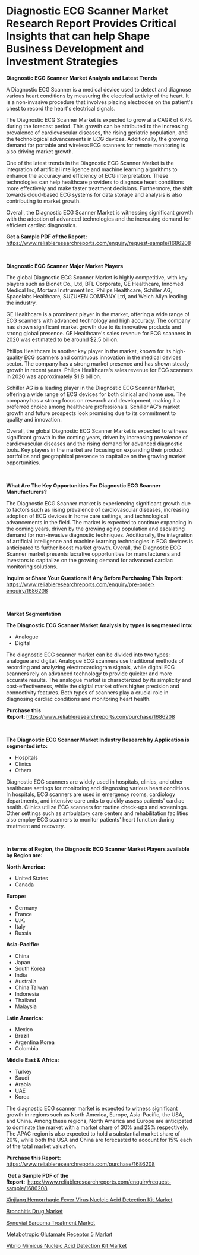 <p><h1>Diagnostic ECG Scanner Market Research Report Provides Critical Insights that can help Shape Business Development and Investment Strategies</h1></p><p><strong>Diagnostic ECG Scanner Market Analysis and Latest Trends</strong></p>
<p><p>A Diagnostic ECG Scanner is a medical device used to detect and diagnose various heart conditions by measuring the electrical activity of the heart. It is a non-invasive procedure that involves placing electrodes on the patient's chest to record the heart's electrical signals.</p><p>The Diagnostic ECG Scanner Market is expected to grow at a CAGR of 6.7% during the forecast period. This growth can be attributed to the increasing prevalence of cardiovascular diseases, the rising geriatric population, and the technological advancements in ECG devices. Additionally, the growing demand for portable and wireless ECG scanners for remote monitoring is also driving market growth.</p><p>One of the latest trends in the Diagnostic ECG Scanner Market is the integration of artificial intelligence and machine learning algorithms to enhance the accuracy and efficiency of ECG interpretation. These technologies can help healthcare providers to diagnose heart conditions more effectively and make faster treatment decisions. Furthermore, the shift towards cloud-based ECG systems for data storage and analysis is also contributing to market growth.</p><p>Overall, the Diagnostic ECG Scanner Market is witnessing significant growth with the adoption of advanced technologies and the increasing demand for efficient cardiac diagnostics.</p></p>
<p><strong>Get a Sample PDF of the Report:&nbsp;</strong> <a href="https://www.reliableresearchreports.com/enquiry/request-sample/1686208">https://www.reliableresearchreports.com/enquiry/request-sample/1686208</a></p>
<p>&nbsp;</p>
<p><strong>Diagnostic ECG Scanner Major Market Players</strong></p>
<p><p>The global Diagnostic ECG Scanner Market is highly competitive, with key players such as Bionet Co., Ltd, BTL Corporate, GE Healthcare, Innomed Medical Inc, Mortara Instrument Inc, Philips Healthcare, Schiller AG, Spacelabs Healthcare, SUZUKEN COMPANY Ltd, and Welch Allyn leading the industry. </p><p>GE Healthcare is a prominent player in the market, offering a wide range of ECG scanners with advanced technology and high accuracy. The company has shown significant market growth due to its innovative products and strong global presence. GE Healthcare's sales revenue for ECG scanners in 2020 was estimated to be around $2.5 billion.</p><p>Philips Healthcare is another key player in the market, known for its high-quality ECG scanners and continuous innovation in the medical devices sector. The company has a strong market presence and has shown steady growth in recent years. Philips Healthcare's sales revenue for ECG scanners in 2020 was approximately $1.8 billion.</p><p>Schiller AG is a leading player in the Diagnostic ECG Scanner Market, offering a wide range of ECG devices for both clinical and home use. The company has a strong focus on research and development, making it a preferred choice among healthcare professionals. Schiller AG's market growth and future prospects look promising due to its commitment to quality and innovation.</p><p>Overall, the global Diagnostic ECG Scanner Market is expected to witness significant growth in the coming years, driven by increasing prevalence of cardiovascular diseases and the rising demand for advanced diagnostic tools. Key players in the market are focusing on expanding their product portfolios and geographical presence to capitalize on the growing market opportunities.</p></p>
<p>&nbsp;</p>
<p><strong>What Are The Key Opportunities For Diagnostic ECG Scanner Manufacturers?</strong></p>
<p><p>The Diagnostic ECG Scanner market is experiencing significant growth due to factors such as rising prevalence of cardiovascular diseases, increasing adoption of ECG devices in home care settings, and technological advancements in the field. The market is expected to continue expanding in the coming years, driven by the growing aging population and escalating demand for non-invasive diagnostic techniques. Additionally, the integration of artificial intelligence and machine learning technologies in ECG devices is anticipated to further boost market growth. Overall, the Diagnostic ECG Scanner market presents lucrative opportunities for manufacturers and investors to capitalize on the growing demand for advanced cardiac monitoring solutions.</p></p>
<p><strong>Inquire or Share Your Questions If Any Before Purchasing This Report:</strong> <a href="https://www.reliableresearchreports.com/enquiry/pre-order-enquiry/1686208">https://www.reliableresearchreports.com/enquiry/pre-order-enquiry/1686208</a></p>
<p>&nbsp;</p>
<p><strong>Market Segmentation</strong></p>
<p><strong>The Diagnostic ECG Scanner Market Analysis by types is segmented into:</strong></p>
<p><ul><li>Analogue</li><li>Digital</li></ul></p>
<p><p>The diagnostic ECG scanner market can be divided into two types: analogue and digital. Analogue ECG scanners use traditional methods of recording and analyzing electrocardiogram signals, while digital ECG scanners rely on advanced technology to provide quicker and more accurate results. The analogue market is characterized by its simplicity and cost-effectiveness, while the digital market offers higher precision and connectivity features. Both types of scanners play a crucial role in diagnosing cardiac conditions and monitoring heart health.</p></p>
<p><strong>Purchase this Report:&nbsp;</strong><a href="https://www.reliableresearchreports.com/purchase/1686208">https://www.reliableresearchreports.com/purchase/1686208</a></p>
<p>&nbsp;</p>
<p><strong>The Diagnostic ECG Scanner Market Industry Research by Application is segmented into:</strong></p>
<p><ul><li>Hospitals</li><li>Clinics</li><li>Others</li></ul></p>
<p><p>Diagnostic ECG scanners are widely used in hospitals, clinics, and other healthcare settings for monitoring and diagnosing various heart conditions. In hospitals, ECG scanners are used in emergency rooms, cardiology departments, and intensive care units to quickly assess patients' cardiac health. Clinics utilize ECG scanners for routine check-ups and screenings. Other settings such as ambulatory care centers and rehabilitation facilities also employ ECG scanners to monitor patients' heart function during treatment and recovery.</p></p>
<p>&nbsp;</p>
<p><strong>In terms of Region, the Diagnostic ECG Scanner Market Players available by Region are:</strong></p>
<p>
    <p> <strong> North America: </strong>
        <ul>
            <li>United States</li>
            <li>Canada</li>
        </ul>
        </p> 
    <p> <strong> Europe: </strong>
        <ul>
            <li>Germany</li>
            <li>France</li>
            <li>U.K.</li>
            <li>Italy</li>
            <li>Russia</li>
        </ul>
        </p> 
    <p> <strong> Asia-Pacific: </strong>
        <ul>
            <li>China</li>
            <li>Japan</li>
            <li>South Korea</li>
            <li>India</li>
            <li>Australia</li>
            <li>China Taiwan</li>
            <li>Indonesia</li>
            <li>Thailand</li>
            <li>Malaysia</li>
        </ul>
        </p> 
    <p> <strong> Latin America: </strong>
        <ul>
            <li>Mexico</li>
            <li>Brazil</li>
            <li>Argentina Korea</li>
            <li>Colombia</li>
        </ul>
        </p> 
    <p> <strong> Middle East & Africa: </strong>
        <ul>
            <li>Turkey</li>
            <li>Saudi</li>
            <li>Arabia</li>
            <li>UAE</li>
            <li>Korea</li>
        </ul>
    </p>
    </p>
<p><p>The diagnostic ECG scanner market is expected to witness significant growth in regions such as North America, Europe, Asia-Pacific, the USA, and China. Among these regions, North America and Europe are anticipated to dominate the market with a market share of 30% and 25% respectively. The APAC region is also expected to hold a substantial market share of 20%, while both the USA and China are forecasted to account for 15% each of the total market valuation.</p></p>
<p><strong>Purchase this Report: </strong><a href="https://www.reliableresearchreports.com/purchase/1686208">https://www.reliableresearchreports.com/purchase/1686208</a></p>
<p>&nbsp;<strong>Get a Sample PDF of the Report:&nbsp;&nbsp;</strong><a href="https://www.reliableresearchreports.com/enquiry/request-sample/1686208">https://www.reliableresearchreports.com/enquiry/request-sample/1686208</a></p>
<p><strong></strong></p>
<p><p><a href="https://github.com/GroverBarry/Market-Research-Report-List-4/blob/main/xinjiang-hemorrhagic-fever-virus-nucleic-acid-detection-kit-market.md">Xinjiang Hemorrhagic Fever Virus Nucleic Acid Detection Kit Market</a></p><p><a href="https://medium.com/@wyattconn1966/bronchitis-drug-market-trends-forecast-and-competitive-analysis-to-2031-efb5af964a26">Bronchitis Drug Market</a></p><p><a href="https://medium.com/@wyattconn1966/synovial-sarcoma-treatment-market-analysis-its-cagr-market-segmentation-and-global-industry-1418bfc59534">Synovial Sarcoma Treatment Market</a></p><p><a href="https://medium.com/@wyattconn1966/metabotropic-glutamate-receptor-5-nbsp-market-focuses-on-market-share-size-and-projected-forecast-aeb9091df733">Metabotropic Glutamate Receptor 5 Market</a></p><p><a href="https://github.com/kathiaseamanalvaradovlprc2h/Market-Research-Report-List-1/blob/main/vibrio-mimicus-nucleic-acid-detection-kit-market.md">Vibrio Mimicus Nucleic Acid Detection Kit Market</a></p></p>